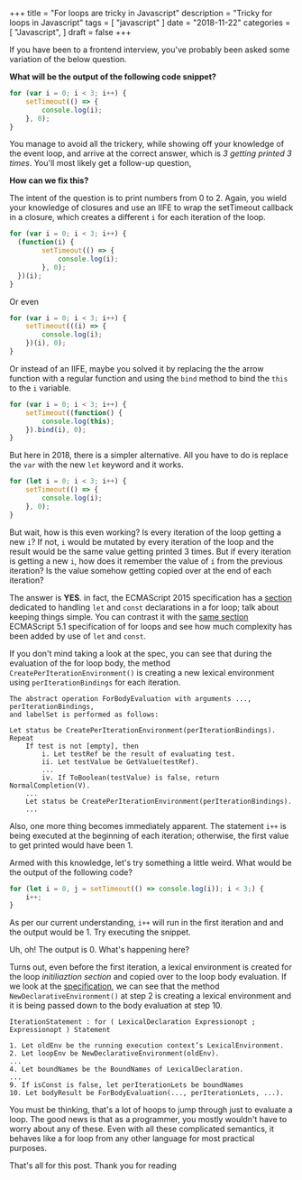 +++
title = "For loops are tricky in Javascript"
description = "Tricky for loops in Javascript"
tags = [
    "javascript"
]
date = "2018-11-22"
categories = [
    "Javascript",
]
draft = false
+++

If you have been to a frontend interview, you've probably been asked some variation of the below question.

**What will be the output of the following code snippet?**

```javascript
for (var i = 0; i < 3; i++) {
    setTimeout(() => {
        console.log(i);
    }, 0);
}
```

You manage to avoid all the trickery, while showing off your knowledge of the event loop, and arrive at the correct answer, which is _3 getting printed 3 times_. You'll most likely get a follow-up question, 

**How can we fix this?**

The intent of the question is to print numbers from 0 to 2. Again, you wield your knowledge of closures and use an IIFE to wrap the setTimeout callback in a closure, which creates a different `i` for each iteration of the loop.

```javascript
for (var i = 0; i < 3; i++) {
  (function(i) {
        setTimeout(() => {
            console.log(i);
        }, 0);
  })(i);
}
```

Or even

```javascript
for (var i = 0; i < 3; i++) {
    setTimeout(((i) => {
        console.log(i);
    })(i), 0);
}
```

Or instead of an IIFE, maybe you solved it by replacing the the arrow function with a regular function and using the `bind` method to bind the `this` to the `i` variable.

```javascript
for (var i = 0; i < 3; i++) {
    setTimeout((function() {
        console.log(this);
    }).bind(i), 0);
}
```

But here in 2018, there is a simpler alternative. All you have to do is replace the `var` with the new `let` keyword and it works.

```javascript
for (let i = 0; i < 3; i++) {
    setTimeout(() => {
        console.log(i);
    }, 0);
}
```

But wait, how is this even working? Is every iteration of the loop getting a new `i`? If not, `i` would be mutated by every iteration of the loop and the result would be the same value getting printed 3 times. But if every iteration is getting a new `i`, how does it remember the value of `i` from the previous iteration? Is the value somehow getting copied over at the end of each iteration?

The answer is **YES**. in fact, the ECMAScript 2015 specification has a [section](http://www.ecma-international.org/ecma-262/6.0/#sec-for-statement-runtime-semantics-labelledevaluation) dedicated to handling `let` and `const` declarations in a for loop; talk about keeping things simple. You can contrast it with the [same section](https://www.ecma-international.org/ecma-262/5.1/#sec-12.6.3) ECMAScript 5.1 specification of for loops and see how much complexity has been added by use of `let` and `const`.

If you don't mind taking a look at the spec, you can see that during the evaluation of the for loop body, the method `CreatePerIterationEnvironment()` is creating a new lexical environment using `perIterationBindings` for each iteration. 

```
The abstract operation ForBodyEvaluation with arguments ..., perIterationBindings, 
and labelSet is performed as follows:

Let status be CreatePerIterationEnvironment(perIterationBindings).
Repeat
    If test is not [empty], then
        i. Let testRef be the result of evaluating test.
        ii. Let testValue be GetValue(testRef).
        ...
        iv. If ToBoolean(testValue) is false, return NormalCompletion(V).
    ...
    Let status be CreatePerIterationEnvironment(perIterationBindings).
    ...
```


Also, one more thing becomes immediately apparent. The statement `i++` is being executed at the beginning of each iteration; otherwise, the first value to get printed would have been 1.

Armed with this knowledge, let's try something a little weird. What would be the output of the following code?

```javascript
for (let i = 0, j = setTimeout(() => console.log(i)); i < 3;) {
    i++;
}
```

As per our current understanding, `i++` will run in the first iteration and and the output would be 1. Try executing the snippet. 

Uh, oh! The output is 0. What's happening here? 

Turns out, even before the first iteration, a lexical environment is created for the loop _initiliaztion section_ and copied over to the loop body evaluation. If we look at the [specification](http://www.ecma-international.org/ecma-262/6.0/#sec-for-statement-runtime-semantics-labelledevaluation), we can see that the method `NewDeclarativeEnvironment()` at step 2 is creating a lexical environment and it is being passed down to the body evaluation at step 10.

```
IterationStatement : for ( LexicalDeclaration Expressionopt ; Expressionopt ) Statement

1. Let oldEnv be the running execution context’s LexicalEnvironment.
2. Let loopEnv be NewDeclarativeEnvironment(oldEnv).
...
4. Let boundNames be the BoundNames of LexicalDeclaration.
...
9. If isConst is false, let perIterationLets be boundNames
10. Let bodyResult be ForBodyEvaluation(..., perIterationLets, ...).
```

You must be thinking, that's a lot of hoops to jump through just to evaluate a loop. The good news is that as a programmer, you mostly wouldn't have to worry about any of these. Even with all these complicated semantics, it behaves like a for loop from any other language for most practical purposes.

That's all for this post. Thank you for reading